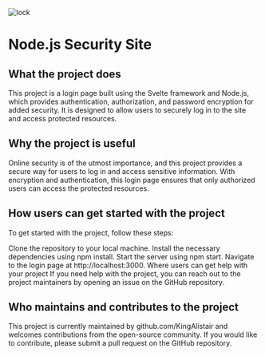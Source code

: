 ![lock](https://user-images.githubusercontent.com/60754393/235303876-5cae66e8-0146-4ef8-a857-2ba426fdd52b.jpg)

# Node.js Security Site

## What the project does

This project is a login page built using the Svelte framework and Node.js, which provides authentication, authorization, and password encryption for added security. It is designed to allow users to securely log in to the site and access protected resources.

## Why the project is useful

Online security is of the utmost importance, and this project provides a secure way for users to log in and access sensitive information. With encryption and authentication, this login page ensures that only authorized users can access the protected resources.

## How users can get started with the project

To get started with the project, follow these steps:

Clone the repository to your local machine.
Install the necessary dependencies using npm install.
Start the server using npm start.
Navigate to the login page at http://localhost:3000.
Where users can get help with your project
If you need help with the project, you can reach out to the project maintainers by opening an issue on the GitHub repository.

## Who maintains and contributes to the project

This project is currently maintained by github.com/KingAlistair and welcomes contributions from the open-source community. If you would like to contribute, please submit a pull request on the GitHub repository.
